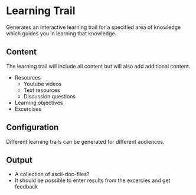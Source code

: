 # Learning Trail

Generates an interactive learning trail for a specified area of knowledge which guides you in learning that knowledge.

## Content
The learning trail will include all content but will also add additional content.

- Resources
  - Youtube videos
  - Text resources
  - Discussion questions
- Learning objectives
- Excercises

## Configuration

Different learning trails can be generated for different audiences.

## Output

- A collection of ascii-doc-files?
- It should be possible to enter results from the excercies and get feedback
